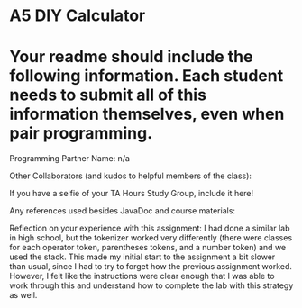 # A5 DIY Calculator

# Your readme should include the following information. Each student needs to submit all of this information themselves, even when pair programming. 

Programming Partner Name: n/a

Other Collaborators (and kudos to helpful members of the class):

If you have a selfie of your TA Hours Study Group, include it here!

Any references used besides JavaDoc and course materials:

Reflection on your experience with this assignment: I had done a similar lab in high school, but the tokenizer worked very differently (there were classes for each operator token, parentheses tokens, and a number token) and we used the stack. This made my initial start to the assignment a bit slower than usual, since I had to try to forget how the previous assignment worked. However, I felt like the instructions were clear enough that I was able to work through this and understand how to complete the lab with this strategy as well.